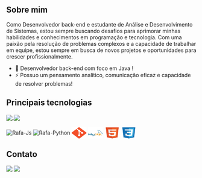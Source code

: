 ## Sobre mim

Como Desenvolvedor back-end e estudante de Análise e Desenvolvimento de Sistemas, estou sempre buscando desafios para aprimorar minhas habilidades e conhecimentos em programação e tecnologia. Com uma paixão pela resolução de problemas complexos e a capacidade de trabalhar em equipe, estou sempre em busca de novos projetos e oportunidades para crescer profissionalmente.

- 🔭 Desenvolvedor back-end com foco em Java !
- ⚡ Possuo um pensamento analítico, comunicação eficaz e capacidade de resolver problemas!
## Principais tecnologias
<a href="https://github.com/rafamaiadev/github-readme-stats">
  <img height=200 align="center" src="https://github-readme-stats.vercel.app/api?username=rafamaiadev" />
</a>
<a href="https://github.com/anuraghazra/convoychat">
  <img height=200 align="center" src="https://github-readme-stats.vercel.app/api/top-langs?username=rafamaiadev&layout=compact&langs_count=8&card_width=auto" />
</a>

<div style="display: inline_block"><br>
  <img align="center" alt="Rafa-Js" height="30" width="40" src="https://cdn.jsdelivr.net/gh/devicons/devicon/icons/java/java-original.svg">
  <img align="center" alt="Rafa-Python" height="30" width="40" src="https://cdn.jsdelivr.net/gh/devicons/devicon/icons/spring/spring-original.svg">  
  <img align="center" alt="Rafa-Js" height="30" width="40" src="https://raw.githubusercontent.com/devicons/devicon/1119b9f84c0290e0f0b38982099a2bd027a48bf1/icons/git/git-original.svg">
  <img align="center" alt="Rafa-Js" height="30" width="40" src="https://raw.githubusercontent.com/devicons/devicon/1119b9f84c0290e0f0b38982099a2bd027a48bf1/icons/mysql/mysql-original-wordmark.svg">
  <img align="center" alt="Rafa-HTML" height="30" width="40" src="https://raw.githubusercontent.com/devicons/devicon/master/icons/html5/html5-original.svg">
  <img align="center" alt="Rafa-CSS" height="30" width="40" src="https://raw.githubusercontent.com/devicons/devicon/master/icons/css3/css3-original.svg">
</div>

## Contato
<a href="https://www.linkedin.com/in/raphaelmaia27" target="_blank"><img src="https://img.shields.io/badge/-LinkedIn-%230077B5?style=for-the-badge&logo=linkedin&logoColor=white" target="_blank"></a>
<a href = "mailto:rafa.maia27@hotmail.com"><img src="https://img.shields.io/badge/-Gmail-%23333?style=for-the-badge&logo=gmail&logoColor=white" target="_blank"></a>

